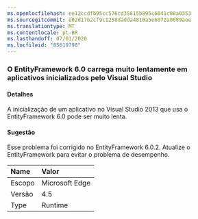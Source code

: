 ```yaml
---
ms.openlocfilehash: ee12ccdfb95cc576cd35815b895c6041c08a0353
ms.sourcegitcommit: e02d17b2cf9c1258dadda4810a5e6072a0089aee
ms.translationtype: MT
ms.contentlocale: pt-BR
ms.lasthandoff: 07/01/2020
ms.locfileid: "85619798"
---
```

### <a name="entityframework-60-loads-very-slowly-in-apps-launched-from-visual-studio"></a>O EntityFramework 6.0 carrega muito lentamente em aplicativos inicializados pelo Visual Studio

#### <a name="details"></a>Detalhes

A inicialização de um aplicativo no Visual Studio 2013 que usa o EntityFramework 6.0 pode ser muito lenta.

#### <a name="suggestion"></a>Sugestão

Esse problema foi corrigido no EntityFramework 6.0.2. Atualize o EntityFramework para evitar o problema de desempenho.

| Name    | Valor       |
|:--------|:------------|
| Escopo   |Microsoft Edge|
|Versão|4.5|
|Type|Runtime|
